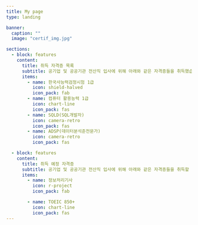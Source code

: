 ```yaml
---
title: My page
type: landing

banner:
  caption: ""
  image: "certif_img.jpg"

sections:
  - block: features
    content:
      title: 취득 자격증 목록
      subtitle: 공기업 및 공공기관 전산직 입사에 위해 아래와 같은 자격증들을 취득했습니다.
      items:
        - name: 한국사능력검정시험 1급
          icon: shield-halved
          icon_pack: fab
        - name: 컴퓨터 활용능력 1급
          icon: chart-line
          icon_pack: fas
        - name: SQLD(SQL개발자)
          icon: camera-retro
          icon_pack: fas
        - name: ADSP(데이터분석준전문가)
          icon: camera-retro
          icon_pack: fas

  - block: features
    content:
      title: 취득 예정 자격증
      subtitle: 공기업 및 공공기관 전산직 입사에 위해 아래와 같은 자격증들을 취득할 예정입니다.
      items:
        - name: 정보처리기사
          icon: r-project
          icon_pack: fab

        - name: TOEIC 850+
          icon: chart-line
          icon_pack: fas
---
```

